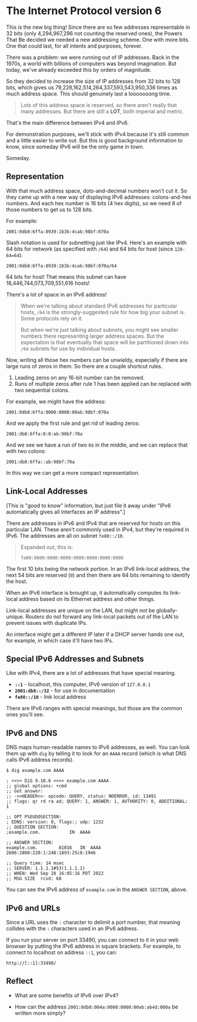 # The Internet Protocol version 6

This is the new big thing! Since there are so few addresses
representable in 32 bits (only 4,294,967,296 not counting the reserved
ones), the Powers That Be decided we needed a new addressing scheme. One
with more bits. One that could last, for all intents and purposes,
forever.

There was a problem: we were running out of IP addresses. Back in the
1970s, a world with billions of computers was beyond imagination. But
today, we've already exceeded this by orders of magnitude.

So they decided to increase the size of IP addresses from 32 bits to 128
bits, which gives us 79,228,162,514,264,337,593,543,950,336 times as
much address space. This should genuinely last a looooooong time.

> Lots of this address space is reserved, so there aren't really that
> many addresses. But there are still a **LOT**, both imperial and
> metric.

That's the main difference between IPv4 and IPv6.

For demonstration purposes, we'll stick with IPv4 because it's still
common and a little easier to write out. But this is good background
information to know, since someday IPv6 will be the only game in town.

Someday.

## Representation

With that much address space, dots-and-decimal numbers won't cut it.  So
they came up with a new way of displaying IPv6 addresses: colons-and-hex
numbers. And each hex number is 16 bits (4 hex digits), so we need 8 of
those numbers to get us to 128 bits.

For example:

``` {.default}
2001:0db8:6ffa:8939:163b:4cab:98bf:070a
```

Slash notation is used for subnetting just like IPv4. Here's an example
with 64 bits for network (as specified with `/64`) and 64 bits for host
(since `128-64=64`):

``` {.default}
2001:0db8:6ffa:8939:163b:4cab:98bf:070a/64
```

64 bits for host! That means this subnet can have
18,446,744,073,709,551,616 hosts!

There's a lot of space in an IPv6 address!

> When we're talking about standard IPv6 addresses for particular hosts,
> `/64` is the strongly-suggested rule for how big your subnet is. Some
> protocols rely on it.
> 
> But when we're just talking about subnets, you might see smaller
> numbers there representing larger address spaces. But the expectation
> is that eventually that space will be partitioned down into `/64`
> subnets for use by individual hosts.

Now, writing all those hex numbers can be unwieldy, especially if there
are large runs of zeros in them. So there are a couple shortcut rules.

1. Leading zeros on any 16-bit number can be removed.
2. Runs of multiple zeros after rule 1 has been applied can be replaced
   with two sequential colons.

For example, we might have the address:

``` {.default}
2001:0db8:6ffa:0000:0000:00ab:98bf:070a
```

And we apply the first rule and get rid of leading zeros:

``` {.default}
2001:db8:6ffa:0:0:ab:98bf:70a
```

And we see we have a run of two `0`s in the middle, and we can replace
that with two colons:

``` {.default}
2001:db8:6ffa::ab:98bf:70a
```

In this way we can get a more compact representation.

## Link-Local Addresses

[This is "good to know" information, but just file it away under "IPv6
automatically gives all interfaces an IP address".]

There are addresses in IPv6 and IPv4 that are reserved for hosts on this
particular LAN. These aren't commonly used in IPv4, but they're required
in IPv6. The addresses are all on subnet `fe80::/10`.

> Expanded out, this is:
> ``` {.default}
> fe80:0000:0000:0000:0000:0000:0000:0000
> ```

The first 10 bits being the network portion. In an IPv6 link-local
address, the next 54 bits are reserved (`0`) and then there are 64 bits
remaining to identify the host.

When an IPv6 interface is brought up, it automatically computes its
link-local address based on its Ethernet address and other things.

Link-local addresses are unique on the LAN, but might not be
globally-unique. Routers do not forward any link-local packets out of
the LAN to prevent issues with duplicate IPs.

An interface might get a different IP later if a DHCP server hands one
out, for example, in which case it'll have two IPs.

## Special IPv6 Addresses and Subnets

Like with IPv4, there are a lot of addresses that have special meaning.

* **`::1`** - localhost, this computer, IPv6 version of `127.0.0.1`
* **`2001:db8::/32`** - for use in documentation
* **`fe80::/10`** - link local address

There are IPv6 ranges with special meanings, but those are the common
ones you'll see.

## IPv6 and DNS

DNS maps human-readable names to IPv6 addresses, as well. You can look
them up with `dig` by telling it to look for an `AAAA` record (which is
what DNS calls IPv6 address records).

``` {.default}
$ dig example.com AAAA
```

``` {.default}
; <<>> DiG 9.10.6 <<>> example.com AAAA
;; global options: +cmd
;; Got answer:
;; ->>HEADER<<- opcode: QUERY, status: NOERROR, id: 13491
;; flags: qr rd ra ad; QUERY: 1, ANSWER: 1, AUTHORITY: 0, ADDITIONAL: 1

;; OPT PSEUDOSECTION:
; EDNS: version: 0, flags:; udp: 1232
;; QUESTION SECTION:
;example.com.			IN	AAAA

;; ANSWER SECTION:
example.com.		81016	IN	AAAA	2606:2800:220:1:248:1893:25c8:1946

;; Query time: 14 msec
;; SERVER: 1.1.1.1#53(1.1.1.1)
;; WHEN: Wed Sep 28 16:05:16 PDT 2022
;; MSG SIZE  rcvd: 68
```

You can see the IPv6 address of `example.com` in the `ANSWER SECTION`,
above.

## IPv6 and URLs

Since a URL uses the `:` character to delimit a port number, that
meaning collides with the `:` characters used in an IPv6 address.

If you run your server on port 33490, you can connect to it in your web
browser by putting the IPv6 address in square brackets. For example, to
connect to localhost on address `::1`, you can:

``` {.default}
http://[::1]:33490/
```

## Reflect

* What are some benefits of IPv6 over IPv4?

* How can the address `2001:0db8:004a:0000:0000:00ab:ab4d:000a` be
  written more simply?
